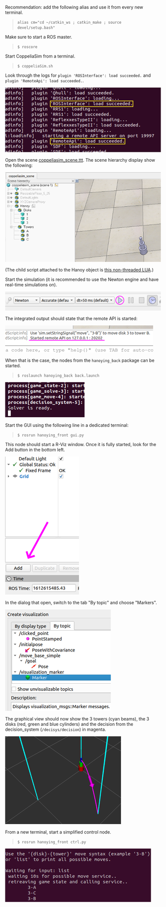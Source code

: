 Recommendation: add the following alias and use it from every new terminal.
> `alias cm="cd ~/catkin_ws ; catkin_make ; source devel/setup.bash"`

Make sure to start a ROS master.
> `$ roscore`

Start CoppeliaSim from a terminal.
> `$ coppeliaSim.sh`

Look through the logs for `plugin 'ROSInterface': load succeeded.` and `plugin 'RemoteApi': load succeeded.`.

![1](img/Screenshot1.png)

Open the scene [coppeliasim_scene.ttt](../sim/coppeliasim_scene.ttt). The scene hierarchy display show the following:

![2](img/Screenshot2.png)

(The child script attached to the Hanoy object is [this non-threaded LUA](../sim/nonthreaded_childscript_hanoy.lua).)

Start the simulation (it is recommended to use the Newton engine and have real-time simulations on).

![3](img/Screenshot3.png)

The integrated output should state that the remote API is started:

![4](img/Screenshot4.png)

When that is the case, the nodes from the `hanoying_back` package can be started.
> `$ roslaunch hanoying_back back.launch`

![5](img/Screenshot5.png)

Start the GUI using the following line in a dedicated terminal:
> `$ rosrun hanoying_front gui.py`

This node should start a R-Viz window. Once it is fully started, look for the Add button in the bottom left.

![6](img/Screenshot6.png)

In the dialog that open, switch to the tab "By topic" and choose "Markers".

![7](img/Screenshot7.png)

The graphical view should now show the 3 towers (cyan beams), the 3 disks (red, green and blue cylinders) and the decision from the decision_system (`/decisys/decision`) in magenta.

![8](img/Screenshot8.png)

From a new terminal, start a simplified control node.
> `$ rosrun hanoying_front ctrl.py`

![9](img/Screenshot9.png)
